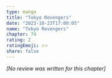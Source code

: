 ```yaml
---
type: manga
title: "Tokyo Revengers"
date: "2023-10-23T17:00:05"
name: "Tokyo Revengers"
chapter: 74
rating: 2
ratingEmoji: ⭐️⭐️
share: false
---
```


*[No review was written for this chapter]*
